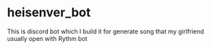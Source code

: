 # heisenver_bot
This is discord bot which I build it for generate song that my girlfriend usually open with Rythm bot
